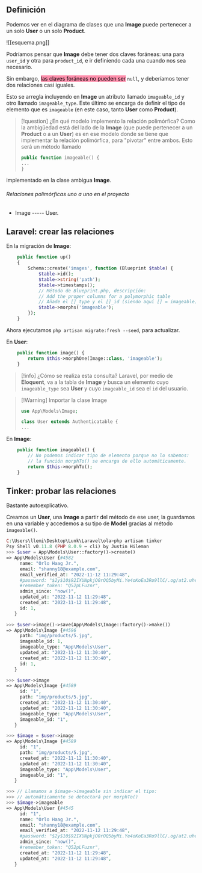 ## Definición
Podemos ver en el diagrama de clases que una **Image** puede pertenecer a un solo **User** o un solo **Product**.

![[esquema.png]]

Podríamos pensar que **Image** debe tener dos claves foráneas: una para `user_id` y otra para `product_id`, e ir definiendo cada una cuando nos sea necesario.

Sin embargo, <mark style="background: #FF5582A6;">las claves foráneas no pueden ser</mark> `null`, y deberíamos tener dos relaciones casi iguales.

Esto se arregla incluyendo en **Image** un atributo llamado `imageable_id` y otro llamado `imageable_type`. Este último se encarga de definir el tipo de elemento que es `imageable` (en este caso, tanto **User** como **Product**).

<div style="page-break-after: always;"></div>

> [!question] ¿En qué modelo implemento la relación polimórfica?
> Como la ambigüedad está del lado de la **Image** (que puede pertenecer a un **Product** o a un **User**) es en ese modelo donde se tiene que implementar la relación polimórfica, para "pivotar" entre ambos. Esto será un método llamado 
> ```php
> public function imageable() {
> ...
> }
> ```
implementado en la clase ambigua **Image**.

###### Relaciones polimórficas uno a uno en el proyecto
- Image ----- User.

## Laravel: crear las relaciones
En la migración de **Image**:
```php
    public function up()
    {
        Schema::create('images', function (Blueprint $table) {
            $table->id();
            $table->string('path');
            $table->timestamps();
            // Método de Blueprint.php, descripción:
            // Add the proper columns for a polymorphic table
            // Añade el []_type y el []_id (siendo aquí [] = imageable).
            $table->morphs('imageable');
        });
    }
```

Ahora ejecutamos `php artisan migrate:fresh --seed`, para actualizar.

En **User**:
```php TI:"En User:"
	public function image() {
		return $this->morphOne(Image::class, 'imageable');
	}
```

> [!info] ¿Cómo se realiza esta consulta?
> Laravel, por medio de **Eloquent**, va a la tabla de **Image** y busca un elemento cuyo `imageable_type` sea **User** y cuyo `imageable_id` sea el `id` del usuario. 

> [!Warning] Importar la clase Image
> ```php
> use App\Models\Image;
> 
> class User extends Authenticatable {
> ...
> ```

En **Image**:
```php
    public function imageable() {
	    // No podemos indicar tipo de elemento porque no lo sabemos:
	    // la función morphTo() se encarga de ello automáticamente.
        return $this->morphTo();
    }
```

## Tinker: probar las relaciones
Bastante autoexplicativo.

Creamos un **User**, una **Image** a partir del método de ese user, la guardamos en una variable y accedemos a su tipo de **Model** gracias al método `imageable()`.
```php
C:\Users\llemi\Desktop\Lunk\Laravel\ola>php artisan tinker
Psy Shell v0.11.8 (PHP 8.0.9 — cli) by Justin Hileman
>>> $user = App\Models\User::factory()->create()
=> App\Models\User {#4582
     name: "Orlo Haag Jr.",
     email: "shanny18@example.com",
     email_verified_at: "2022-11-12 11:29:48",
     #password: "$2y$10$92IXUNpkjO0rOQ5byMi.Ye4oKoEa3Ro9llC/.og/at2.uheWG/igi",
     #remember_token: "Q52pLFuznr",
     admin_since: "now()",
     updated_at: "2022-11-12 11:29:48",
     created_at: "2022-11-12 11:29:48",
     id: 1,
   }

>>> $user->image()->save(App\Models\Image::factory()->make())
=> App\Models\Image {#4596
     path: "img/products/5.jpg",
     imageable_id: 1,
     imageable_type: "App\Models\User",
     updated_at: "2022-11-12 11:30:40",
     created_at: "2022-11-12 11:30:40",
     id: 1,
   }

>>> $user->image
=> App\Models\Image {#4589
     id: "1",
     path: "img/products/5.jpg",
     created_at: "2022-11-12 11:30:40",
     updated_at: "2022-11-12 11:30:40",
     imageable_type: "App\Models\User",
     imageable_id: "1",
   }

>>> $image = $user->image
=> App\Models\Image {#4589
     id: "1",
     path: "img/products/5.jpg",
     created_at: "2022-11-12 11:30:40",
     updated_at: "2022-11-12 11:30:40",
     imageable_type: "App\Models\User",
     imageable_id: "1",
   }

>>> // Llamamos a $image->imageable sin indicar el tipo:
>>> // automáticamente se detectará por morphTo()
>>> $image->imageable
=> App\Models\User {#4545
     id: "1",
     name: "Orlo Haag Jr.",
     email: "shanny18@example.com",
     email_verified_at: "2022-11-12 11:29:48",
     #password: "$2y$10$92IXUNpkjO0rOQ5byMi.Ye4oKoEa3Ro9llC/.og/at2.uheWG/igi",
     admin_since: "now()",
     #remember_token: "Q52pLFuznr",
     created_at: "2022-11-12 11:29:48",
     updated_at: "2022-11-12 11:29:48",
   }
```